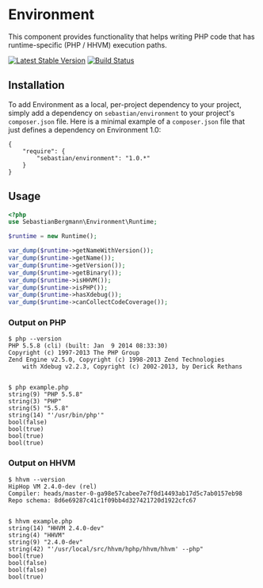 # Environment

This component provides functionality that helps writing PHP code that has runtime-specific (PHP / HHVM) execution paths.

[![Latest Stable Version](https://poser.pugx.org/sebastian/environment/v/stable.png)](https://packagist.org/packages/sebastian/environment)
[![Build Status](https://travis-ci.org/sebastianbergmann/environment.png?branch=master)](https://travis-ci.org/sebastianbergmann/environment)

## Installation

To add Environment as a local, per-project dependency to your project, simply add a dependency on `sebastian/environment` to your project's `composer.json` file. Here is a minimal example of a `composer.json` file that just defines a dependency on Environment 1.0:

    {
        "require": {
            "sebastian/environment": "1.0.*"
        }
    }

## Usage

```php
<?php
use SebastianBergmann\Environment\Runtime;

$runtime = new Runtime();

var_dump($runtime->getNameWithVersion());
var_dump($runtime->getName());
var_dump($runtime->getVersion());
var_dump($runtime->getBinary());
var_dump($runtime->isHHVM());
var_dump($runtime->isPHP());
var_dump($runtime->hasXdebug());
var_dump($runtime->canCollectCodeCoverage());
```

### Output on PHP

    $ php --version
    PHP 5.5.8 (cli) (built: Jan  9 2014 08:33:30)
    Copyright (c) 1997-2013 The PHP Group
    Zend Engine v2.5.0, Copyright (c) 1998-2013 Zend Technologies
        with Xdebug v2.2.3, Copyright (c) 2002-2013, by Derick Rethans


    $ php example.php
    string(9) "PHP 5.5.8"
    string(3) "PHP"
    string(5) "5.5.8"
    string(14) "'/usr/bin/php'"
    bool(false)
    bool(true)
    bool(true)
    bool(true)

### Output on HHVM

    $ hhvm --version
    HipHop VM 2.4.0-dev (rel)
    Compiler: heads/master-0-ga98e57cabee7e7f0d14493ab17d5c7ab0157eb98
    Repo schema: 8d6e69287c41c1f09bb4d327421720d1922cfc67


    $ hhvm example.php
    string(14) "HHVM 2.4.0-dev"
    string(4) "HHVM"
    string(9) "2.4.0-dev"
    string(42) "'/usr/local/src/hhvm/hphp/hhvm/hhvm' --php"
    bool(true)
    bool(false)
    bool(false)
    bool(true)
